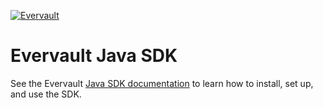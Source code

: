 [![Evervault](https://evervault.com/evervault.svg)](https://evervault.com/)

# Evervault Java SDK
See the Evervault [Java SDK documentation](https://docs.evervault.com/sdks/java) to learn how to install, set up, and use the SDK.